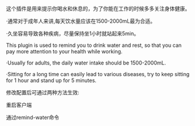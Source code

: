 <!--
 * @Author: wuxz
 * @Date: 2022-07-05 10:28:41
 * @LastEditors: error: git config user.name && git config user.email & please set dead value or install git
 * @LastEditTime: 2022-07-18 17:00:19
 * @FilePath: \test\README.md

-->

这个插件是用来提示你喝水和休息的，为了你能在工作的时候多多关注身体健康。

·通常对于成年人来讲,每天饮水量应该在1500-2000mL最为合适。

·久坐容易导致各种疾病，尽量保持坐1小时就站起来5min。

This plugin is used to remind you to drink water and rest, so that you can pay more attention to your health while working.

·Usually for adults, the daily water intake should be 1500-2000mL.

·Sitting for a long time can easily lead to various diseases, try to keep sitting for 1 hour and stand up for 5 minutes.

修改配置后可通过两种方法生效:

 重启客户端
    
 通过remind-water命令